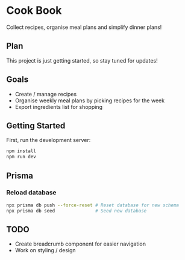 # Cook Book

Collect recipes, organise meal plans and simplify dinner plans!

## Plan

This project is just getting started, so stay tuned for updates!

## Goals

-   Create / manage recipes
-   Organise weekly meal plans by picking recipes for the week
-   Export ingredients list for shopping

## Getting Started

First, run the development server:

```bash
npm install
npm run dev
```

## Prisma

### Reload database

```bash
npx prisma db push --force-reset # Reset database for new schema
npx prisma db seed               # Seed new database
```

## TODO

-   Create breadcrumb component for easier navigation
-   Work on styling / design
